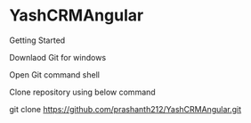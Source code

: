 # YashCRMAngular

Getting Started

Downlaod Git for windows

Open Git command shell

Clone repository using below command

git clone https://github.com/prashanth212/YashCRMAngular.git


